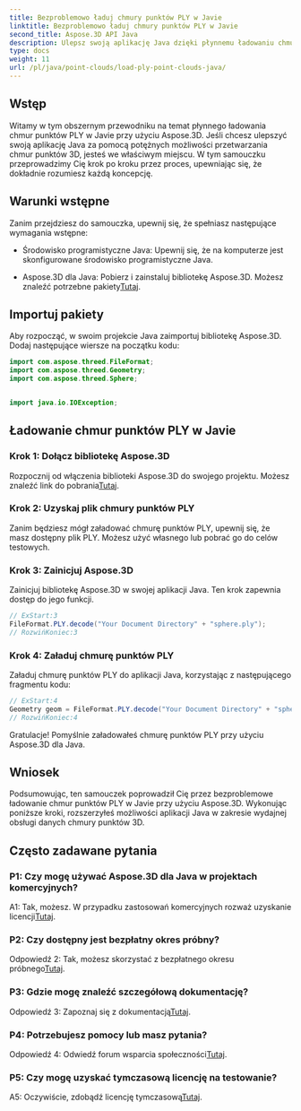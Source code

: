 ```yaml
---
title: Bezproblemowo ładuj chmury punktów PLY w Javie
linktitle: Bezproblemowo ładuj chmury punktów PLY w Javie
second_title: Aspose.3D API Java
description: Ulepsz swoją aplikację Java dzięki płynnemu ładowaniu chmury punktów Aspose.3D PLY. Przewodnik krok po kroku, często zadawane pytania i wsparcie.
type: docs
weight: 11
url: /pl/java/point-clouds/load-ply-point-clouds-java/
---
```

## Wstęp

Witamy w tym obszernym przewodniku na temat płynnego ładowania chmur punktów PLY w Javie przy użyciu Aspose.3D. Jeśli chcesz ulepszyć swoją aplikację Java za pomocą potężnych możliwości przetwarzania chmur punktów 3D, jesteś we właściwym miejscu. W tym samouczku przeprowadzimy Cię krok po kroku przez proces, upewniając się, że dokładnie rozumiesz każdą koncepcję.

## Warunki wstępne

Zanim przejdziesz do samouczka, upewnij się, że spełniasz następujące wymagania wstępne:

- Środowisko programistyczne Java: Upewnij się, że na komputerze jest skonfigurowane środowisko programistyczne Java.

-  Aspose.3D dla Java: Pobierz i zainstaluj bibliotekę Aspose.3D. Możesz znaleźć potrzebne pakiety[Tutaj](https://releases.aspose.com/3d/java/).

## Importuj pakiety

Aby rozpocząć, w swoim projekcie Java zaimportuj bibliotekę Aspose.3D. Dodaj następujące wiersze na początku kodu:

```java
import com.aspose.threed.FileFormat;
import com.aspose.threed.Geometry;
import com.aspose.threed.Sphere;


import java.io.IOException;
```

## Ładowanie chmur punktów PLY w Javie

### Krok 1: Dołącz bibliotekę Aspose.3D

 Rozpocznij od włączenia biblioteki Aspose.3D do swojego projektu. Możesz znaleźć link do pobrania[Tutaj](https://releases.aspose.com/3d/java/).

### Krok 2: Uzyskaj plik chmury punktów PLY

Zanim będziesz mógł załadować chmurę punktów PLY, upewnij się, że masz dostępny plik PLY. Możesz użyć własnego lub pobrać go do celów testowych.

### Krok 3: Zainicjuj Aspose.3D

Zainicjuj bibliotekę Aspose.3D w swojej aplikacji Java. Ten krok zapewnia dostęp do jego funkcji.

```java
// ExStart:3
FileFormat.PLY.decode("Your Document Directory" + "sphere.ply");
// RozwińKoniec:3
```

### Krok 4: Załaduj chmurę punktów PLY

Załaduj chmurę punktów PLY do aplikacji Java, korzystając z następującego fragmentu kodu:

```java
// ExStart:4
Geometry geom = FileFormat.PLY.decode("Your Document Directory" + "sphere.ply");
// RozwińKoniec:4
```

Gratulacje! Pomyślnie załadowałeś chmurę punktów PLY przy użyciu Aspose.3D dla Java.

## Wniosek

Podsumowując, ten samouczek poprowadził Cię przez bezproblemowe ładowanie chmur punktów PLY w Javie przy użyciu Aspose.3D. Wykonując poniższe kroki, rozszerzyłeś możliwości aplikacji Java w zakresie wydajnej obsługi danych chmury punktów 3D.

## Często zadawane pytania

### P1: Czy mogę używać Aspose.3D dla Java w projektach komercyjnych?

 A1: Tak, możesz. W przypadku zastosowań komercyjnych rozważ uzyskanie licencji[Tutaj](https://purchase.aspose.com/buy).

### P2: Czy dostępny jest bezpłatny okres próbny?

 Odpowiedź 2: Tak, możesz skorzystać z bezpłatnego okresu próbnego[Tutaj](https://releases.aspose.com/).

### P3: Gdzie mogę znaleźć szczegółową dokumentację?

Odpowiedź 3: Zapoznaj się z dokumentacją[Tutaj](https://reference.aspose.com/3d/java/).

### P4: Potrzebujesz pomocy lub masz pytania?

 Odpowiedź 4: Odwiedź forum wsparcia społeczności[Tutaj](https://forum.aspose.com/c/3d/18).

### P5: Czy mogę uzyskać tymczasową licencję na testowanie?

 A5: Oczywiście, zdobądź licencję tymczasową[Tutaj](https://purchase.aspose.com/temporary-license/).
